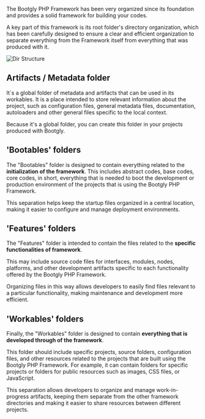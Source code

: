 The Bootgly PHP Framework has been very organized since its foundation and provides a solid framework for building your codes.

A key part of this framework is its root folder's directory organization, which has been carefully designed to ensure a clear and efficient organization to separate everything from the Framework itself from everything that was produced with it.

![Dir Structure](images/pages/Bootgly/Bootgly-directory_structure.png)

## Artifacts / Metadata folder

It`s a global folder of metadata and artifacts that can be used in its workables.
It is a place intended to store relevant information about the project, such as configuration files, general metadata files, documentation, autoloaders and other general files specific to the local context.

Because it's a global folder, you can create this folder in your projects produced with Bootgly.

## 'Bootables' folders

The "Bootables" folder is designed to contain everything related to the **initialization of the framework**.
This includes abstract codes, base codes, core codes, in short, everything that is needed to boot the development or production environment of the projects that is using the Bootgly PHP Framework.

This separation helps keep the startup files organized in a central location, making it easier to configure and manage deployment environments.

## 'Features' folders

The "Features" folder is intended to contain the files related to the **specific functionalities of framework**.

This may include source code files for interfaces, modules, nodes, platforms, and other development artifacts specific to each functionality offered by the Bootgly PHP Framework.

Organizing files in this way allows developers to easily find files relevant to a particular functionality, making maintenance and development more efficient.

## 'Workables' folders

Finally, the "Workables" folder is designed to contain **everything that is developed through of the framework**.

This folder should include specific projects, source folders, configuration files, and other resources related to the projects that are built using the Bootgly PHP Framework.
For example, it can contain folders for specific projects or folders for public resources such as images, CSS files, or JavaScript.

This separation allows developers to organize and manage work-in-progress artifacts, keeping them separate from the other framework directories and making it easier to share resources between different projects.
